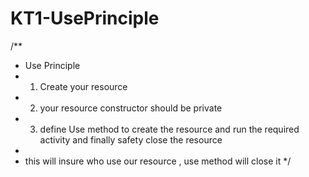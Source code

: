 # KT1-UsePrinciple

/**
 * Use Principle
 * 1. Create your resource
 * 2. your resource constructor should be private
 * 3. define Use method to create the resource and run the required activity and finally safety close the resource
 *
 * this will insure who use our resource , use method will close it
 */

